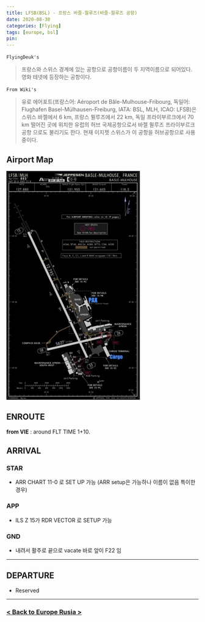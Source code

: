 ```yaml
---
title: LFSB(BSL) - 프랑스 바즐-뭘루즈(바즐-뭘루즈 공항)
date: 2020-08-30
categories: [Flying]
tags: [europe, bsl]
pin:
---
```


`FlyingDeuk's`
>프랑스와 스위스 경계에 있는 공항으로 공항이름이 두 지역이름으로 되어있다. <br>
영화 테넷에 등장하는 공항이다.

`From Wiki's`
>유로 에어포트(프랑스어: Aéroport de Bâle-Mulhouse-Fribourg, 독일어: Flughafen Basel-Mülhausen-Freiburg, IATA: BSL, MLH, ICAO: LFSB)은 스위스 바젤에서 6 km, 프랑스 뮐루즈에서 22 km, 독일 프라이부르크에서 70 km 떨어진 곳에 위치한 유럽의 허브 국제공항으로서 바젤 뮐루즈 프라이부르크 공항 으로도 불리기도 한다. 현재 이지젯 스위스가 이 공항을 허브공항으로 사용 중이다.

## Airport Map
![bsl](/img/flying/airport/bsl_ap.jpg)

## ENROUTE
**from VIE** : around FLT TIME 1+10.

## ARRIVAL
### STAR
- ARR CHART 11-0 로 SET UP 가능 (ARR setup은 가능하나 이름이 없음 특이한 경우)

### APP
- ILS Z 15가 RDR VECTOR 로 SETUP 가능

### GND
- 내려서 활주로 끝으로 vacate 바로 앞이 F22 임

------

## DEPARTURE
- Reserved

--------

### [< Back to Europe Rusia >](/posts/EuropeRusia/)
